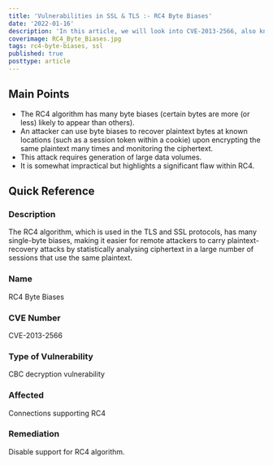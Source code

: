 ```yaml
---
title: 'Vulnerabilities in SSL & TLS :- RC4 Byte Biases'
date: '2022-01-16'
description: 'In this article, we will look into CVE-2013-2566, also known as RC4 Byte Biases. The RC4 algorithm, which is used in the TLS and SSL protocols, has many single-byte biases, making it easier for remote attackers to carry plaintext-recovery attacks by statistically analysing ciphertext in a large number of sessions that use the same plaintext.'
coverimage: RC4_Byte_Biases.jpg
tags: rc4-byte-biases, ssl
published: true
posttype: article
---
```

## Main Points

- The RC4 algorithm has many byte biases (certain bytes are more (or less) likely to appear than others).
- An attacker can use byte biases to recover plaintext bytes at known locations (such as a session token within a cookie) upon encrypting the same plaintext many times and monitoring the ciphertext.
- This attack requires generation of large data volumes.
- It is somewhat impractical but highlights a significant flaw within RC4.

## Quick Reference

### Description

The RC4 algorithm, which is used in the TLS and SSL protocols, has many single-byte biases, making it easier for remote attackers to carry plaintext-recovery attacks by statistically analysing ciphertext in a large number of sessions that use the same plaintext.

### Name

RC4 Byte Biases

### CVE Number

CVE-2013-2566

### Type of Vulnerability

CBC decryption vulnerability

### Affected

Connections supporting RC4

### Remediation

Disable support for RC4 algorithm.